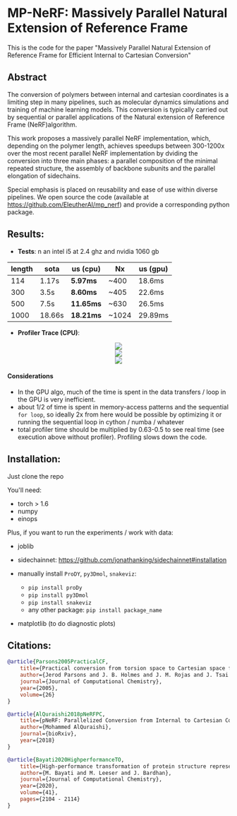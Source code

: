 # MP-NeRF: Massively Parallel Natural Extension of Reference Frame

This is the code for the paper "Massively Parallel Natural Extension of Reference Frame for Efficient Internal to Cartesian Conversion"

## Abstract

The conversion of polymers between internal and cartesian coordinates is a limiting step in many pipelines, such as molecular dynamics simulations and training of machine learning models. This conversion is typically carried out by sequential or parallel applications of the Natural extension of Reference Frame (NeRF)algorithm. 

This work proposes a massively parallel NeRF implementation, which, depending on the polymer length, achieves speedups between 300-1200x over the most recent parallel NeRF implementation by dviding the conversion into three main phases: a parallel composition of the minimal repeated structure, the assembly of backbone subunits and the parallel elongation of sidechains. 

Special emphasis is placed on reusability and ease of use within diverse pipelines. We open source the code (available at https://github.com/EleutherAI/mp_nerf) and provide a corresponding python package.


## Results: 

* **Tests**: n an intel i5 at 2.4 ghz and nvidia 1060 gb

length   |  sota  | **us (cpu)** |  Nx   | us (gpu) 
---------|--------|--------------|-------|-----------
114      | 1.17s  | **5.97ms**   | ~400  | 18.6ms   
300      | 3.5s   | **8.60ms**   | ~405  | 22.6ms    
500      | 7.5s   | **11.65ms**  | ~630  | 26.5ms      
1000     | 18.66s | **18.21ms**  | ~1024 | 29.89ms      

* **Profiler Trace (CPU)**:
<center><img src="notebooks/experiments/profiler_capture.png"></center>
<center><img src="notebooks/experiments/histogram_errors.png"></center>
<center><img src="notebooks/experiments/error_evolution.png"></center>

#### Considerations

* In the GPU algo, much of the time is spent in the data transfers / loop in the GPU is very inefficient. 
* about 1/2 of time is spent in memory-access patterns and the sequential `for loop`, so ideally 2x from here would be possible by optimizing it or running the sequential loop in cython / numba / whatever
* total profiler time should be multiplied by 0.63-0.5 to see real time (see execution above without profiler). Profiling slows down the code.


## Installation:

Just clone the repo

You'll need:
* torch > 1.6
* numpy
* einops

Plus, if you want to run the experiments / work with data: 
* joblib
* sidechainnet: https://github.com/jonathanking/sidechainnet#installation
* manually install `ProDY`, `py3Dmol`, `snakeviz`:
	* `pip install proDy`
	* `pip install py3Dmol`
	* `pip install snakeviz`
	* any other package: `pip install package_name`


* matplotlib (to do diagnostic plots)

## Citations:

```bibtex
@article{Parsons2005PracticalCF,
    title={Practical conversion from torsion space to Cartesian space for in silico protein synthesis},
    author={Jerod Parsons and J. B. Holmes and J. M. Rojas and J. Tsai and C. Strauss},
    journal={Journal of Computational Chemistry},
    year={2005},
    volume={26}
}
```

```bibtex
@article{AlQuraishi2018pNeRFPC,
    title={pNeRF: Parallelized Conversion from Internal to Cartesian Coordinates},
    author={Mohammed AlQuraishi},
    journal={bioRxiv},
    year={2018}
}
```

```bibtex
@article{Bayati2020HighperformanceTO,
    title={High‐performance transformation of protein structure representation from internal to Cartesian coordinates},
    author={M. Bayati and M. Leeser and J. Bardhan},
    journal={Journal of Computational Chemistry},
    year={2020},
    volume={41},
    pages={2104 - 2114}
}
```


